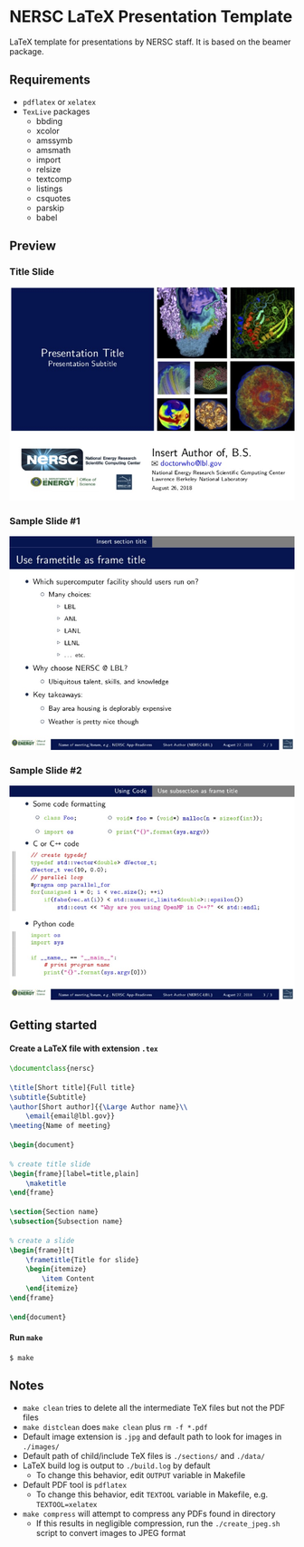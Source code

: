 # NERSC LaTeX Presentation Template

LaTeX template for presentations by NERSC staff. It is based on the beamer package.

## Requirements

- `pdflatex` or `xelatex`
- `TexLive` packages
  - bbding
  - xcolor
  - amssymb
  - amsmath
  - import
  - relsize
  - textcomp
  - listings
  - csquotes
  - parskip
  - babel

## Preview

### Title Slide

![](images/nersc_example_0.jpg)

### Sample Slide #1

![](images/nersc_example_1.jpg)

### Sample Slide #2

![](images/nersc_example_2.jpg)

## Getting started

#### Create a LaTeX file with extension `.tex`
```tex
\documentclass{nersc}

\title[Short title]{Full title}
\subtitle{Subtitle}
\author[Short author]{{\Large Author name}\\
    \email{email@lbl.gov}}
\meeting{Name of meeting}

\begin{document}

% create title slide
\begin{frame}[label=title,plain]
    \maketitle
\end{frame}

\section{Section name}
\subsection{Subsection name}

% create a slide
\begin{frame}[t]
    \frametitle{Title for slide}
    \begin{itemize}
        \item Content
    \end{itemize}
\end{frame}

\end{document}
```

#### Run `make`

```shell
$ make
```

## Notes

- `make clean` tries to delete all the intermediate TeX files but not the PDF files
- `make distclean` does `make clean` plus `rm -f *.pdf`
- Default image extension is `.jpg` and default path to look for images in `./images/`
- Default path of child/include TeX files is `./sections/` and `./data/`
- LaTeX build log is output to `./build.log` by default
    - To change this behavior, edit `OUTPUT` variable in Makefile
- Default PDF tool is `pdflatex`
    - To change this behavior, edit `TEXTOOL` variable in Makefile, e.g. `TEXTOOL=xelatex`
- `make compress` will attempt to compress any PDFs found in directory
    - If this results in negligible compression, run the `./create_jpeg.sh` script to convert images to JPEG format
